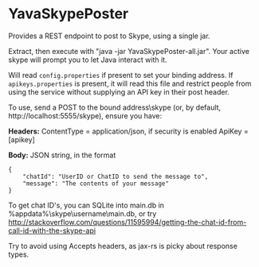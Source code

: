 # YavaSkypePoster
Provides a REST endpoint to post to Skype, using a single jar.

Extract, then execute with "java -jar YavaSkypePoster-all.jar". Your active skype will prompt you to let Java interact with it.

Will read `config.properties` if present to set your binding address. If `apikeys.properties` is present, it will read this file and restrict people from using the service without supplying an API key in their post header.

To use, send a POST to the bound address\skype (or, by default, http://localhost:5555/skype), ensure you have:

**Headers:** ContentType = application/json, if security is enabled ApiKey = [apikey]

**Body:** JSON string, in the format

```
{
    "chatId": "UserID or ChatID to send the message to",
    "message": "The contents of your message"
}
```

To get chat ID's, you can SQLite into main.db in %appdata%\skype\username\main.db, or try 
http://stackoverflow.com/questions/11595994/getting-the-chat-id-from-call-id-with-the-skype-api

Try to avoid using Accepts headers, as jax-rs is picky about response types.
